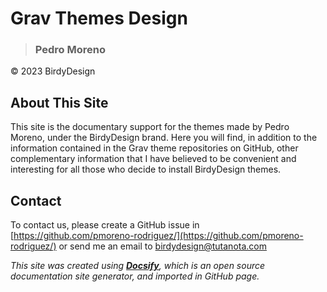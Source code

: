 # Grav Themes Design <!-- {docsify-ignore} -->
> ### Pedro Moreno

&copy; 2023 BirdyDesign

## About This Site <!-- {docsify-ignore} -->

This site is the documentary support for the themes made by Pedro Moreno, under the BirdyDesign brand.
Here you will find, in addition to the information contained in the Grav theme repositories on GitHub, other complementary information that I have believed to be convenient and interesting for all those who decide to install BirdyDesign themes.

## Contact <!-- {docsify-ignore} -->

To contact us, please create a GitHub issue in [https://github.com/pmoreno-rodriguez/](https://github.com/pmoreno-rodriguez/) or send me an email to [birdydesign@tutanota.com](mailto:birdydesign@tutanota.com)

_This site was created using [**Docsify**](https://docsify.js.org), which is an open source documentation site generator, and imported in GitHub page._